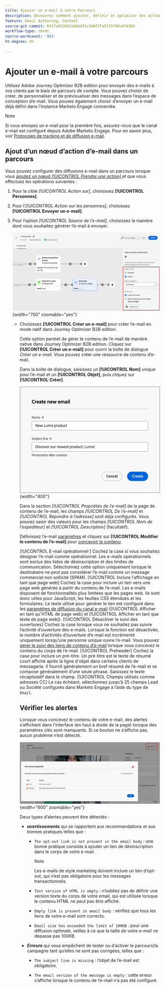```yaml
---
title: Ajouter un e-mail à votre Parcours
description: Découvrez comment ajouter, définir et optimiser des actions d’e-mail dans Adobe Journey Optimizer B2B. Améliorez les parcours de votre compte avec des communications par e-mail ciblées.
feature: Email Authoring, Content
source-git-commit: 6517a953692a56bd31c5b0f2fa5f15f40c6743b5
workflow-type: tm+mt
source-wordcount: '963'
ht-degree: 0%

---
```


# Ajouter un e-mail à votre parcours

Utilisez Adobe Journey Optimizer B2B edition pour envoyer des e-mails à vos clients par le biais de parcours de compte. Vous pouvez choisir de créer, de personnaliser et de prévisualiser des messages dans l’espace de conception d’e-mail. Vous pouvez également choisir d’envoyer un e-mail déjà défini dans l’instance Marketo Engage connectée.

>[!NOTE]
>
>Si vous envoyez un e-mail pour la première fois, assurez-vous que le canal e-mail est configuré depuis Adobe Marketo Engage. Pour en savoir plus, voir [Protocoles de tracking et de diffusion e-mail](../start/email-protocols.md).

## Ajout d’un nœud d’action d’e-mail dans un parcours

Vous pouvez configurer des diffusions e-mail dans un parcours lorsque vous [ajoutez un nœud _[!UICONTROL Prendre une action]_ ](../journeys/action-nodes.md) et que vous effectuez les opérations suivantes :

1. Pour la cible _[!UICONTROL Action sur]_, choisissez **[!UICONTROL Personnes]**.

1. Pour l’_[!UICONTROL Action sur les personnes]_, choisissez **[!UICONTROL Envoyer un e-mail]**.

1. Pour l’option _[!UICONTROL Source de l’e-mail]_, choisissez la manière dont vous souhaitez générer l’e-mail à envoyer.

   ![Agir - Envoyer un e-mail](assets/journey-node-send-email.png){width="700" zoomable="yes"}

   * Choisissez **[!UICONTROL Créer un e-mail]** pour créer l’e-mail en mode natif dans Journey Optimizer B2B edition.

     Cette option permet de gérer le contenu de l’e-mail de manière native dans Journey Optimizer B2B edition. Cliquez sur **[!UICONTROL Créer un e-mail]** pour ouvrir la boîte de dialogue _Créer un e-mail_. Vous pouvez créer une ressource de contenu d’e-mail<!-- or duplicate an existing email content asset-->.

     Dans la boîte de dialogue, saisissez un **[!UICONTROL Nom]** unique pour l’e-mail et un **[!UICONTROL Objet]**, puis cliquez sur **[!UICONTROL Créer]**.

     ![Boîte de dialogue Créer un e-mail - Nouvel e-mail](assets/create-new-email-no-duplicate.png){width="400"}

     Dans la section _[!UICONTROL Propriétés de l’e-mail]_ de la page de contenu de l’e-mail, les champs _[!UICONTROL De l’e-mail]_ et _[!UICONTROL Répondre à l’adresse]_ sont déjà configurés. Vous pouvez saisir des valeurs pour les champs _[!UICONTROL Nom de l’expéditeur]_ et _[!UICONTROL Description]_ (facultatif).

     Définissez l’e-mail [paramètres](#define-the-email-settings) et cliquez sur **[!UICONTROL Modifier le contenu de l’e-mail]** pour [concevoir le contenu](./email-authoring.md).

     <!-- +++New email {#new-email}
     When you want to create an email using an empty canvas or an email template, use the _[!UICONTROL New email]_ option. 

     1. In the dialog, choose **[!UICONTROL New email]**.

     1. Enter a unique **[!UICONTROL Name]** for the email and a **[!UICONTROL Subject line]**.

        ![Create new email dialog - new email](assets/create-new-email.png){width="400"}

     1. Click **[!UICONTROL Create]**.

       In the _[!UICONTROL Email properties]_ section of the email content page, the _[!UICONTROL From email]_ and _[!UICONTROL Reply to address]_ fields are already configured. You can enter values for the _[!UICONTROL From name]_ and _[!UICONTROL Description]_ (optional) fields.

     1. Click **[!UICONTROL Edit email]** to define the email [settings](#define-the-email-settings) and design the [content](./email-authoring.md).

     +++

     +++Duplicate existing email {#duplicate-email}
     When you want to create an email using an existing email from the current journey or from another journey, use the Duplicate existing journey option. You can make changes to the duplicated email according to your objective for the journey node.

     1. In the dialog, choose **[!UICONTROL Duplicate existing email]**.

     1. For **[!UICONTROL Existing email to duplicate]**, click the _Select email_ icon and select the email you want to duplicate and use for the journey node.

      You can filter the list of emails by entering a text string in the search field to match the email name.

      ![Select email](assets/create-new-email-duplicate-select-email.png){width="600" zoomable="yes"}

      Select the checkbox for the email that you want to duplicate and click **[!UICONTROL Select]**. 

     1. Enter a unique **[!UICONTROL Name]** for the email and a **[!UICONTROL Subject line]**.

        ![Create new email dialog - duplciate existing email](assets/create-new-email.png){width="400"}

     1. Click **[!UICONTROL Create]**.

        In the _[!UICONTROL Email properties]_ section of the email content page, the _[!UICONTROL From email]_ and _[!UICONTROL Reply to address]_ fields are already configured. You can enter values for the _[!UICONTROL From name]_ and _[!UICONTROL Description]_ (optional) fields.

     1. If needed, click **[!UICONTROL Edit email]** to modify the email [settings](#define-the-email-settings) and [content](./email-authoring.md).

     +++
   —>
   * Choisissez **[!UICONTROL Sélectionner un e-mail dans Adobe Marketo Engage]** pour utiliser l’un des e-mails précréés dans Marketo Engage et l’envoyer dans le cadre du parcours.

     ![Sélectionner l’e-mail Marketo Engage](./assets/email-select-marketo.png){width="500" zoomable="yes"}

     Avec cette option, le nœud est défini et le contenu de l’e-mail n’a pas besoin d’être défini davantage dans le parcours.

## Définition des paramètres d’e-mail

Une fois l’onglet **[!UICONTROL Détails]** sélectionné dans le panneau _Résumé_ à droite, faites défiler l’écran vers le bas pour afficher et définir les options d’e-mail.

![Paramètres de messagerie](./assets/email-summary-details-settings.png){width="600" zoomable="yes"}

| Option | Description |
| ------ | ----------- |
| [!UICONTROL À partir du nom] | Nom de l’expéditeur utilisé dans l’en-tête de l’e-mail. Saisissez le nom de l’expéditeur tel que vous souhaitez qu’il apparaisse au destinataire. Cliquez sur l’icône _Personnaliser_ ( ![Icône Personnaliser](../assets/do-not-localize/icon-personalize.svg) ) pour utiliser un jeton de personnalisation dans le champ. |
| [!UICONTROL E-mail de l’expéditeur] | Adresse expéditeur utilisée dans l’en-tête de l’e-mail. La valeur par défaut est renseignée à partir des [ paramètres de diffusion du canal e-mail ](../admin/configure-channels-emails.md#delivery-settings). Cliquez sur l’icône _Personnaliser_ ( ![Icône Personnaliser](../assets/do-not-localize/icon-personalize.svg) ) pour utiliser un jeton de personnalisation dans le champ. |
| [!UICONTROL  Adresse de réponse ] | Adresse expéditeur utilisée dans l’en-tête de l’e-mail. La valeur par défaut est renseignée à partir des [paramètres de diffusion du canal e-mail](../admin/configure-channels-emails.md#delivery-settings) ([!UICONTROL libellé de l’expéditeur]). Saisissez l’adresse e-mail à renseigner si le destinataire utilise la fonction de réponse (il peut s’agir d’une adresse différente ou identique à l’adresse expéditeur). Cliquez sur l’icône _Personnaliser_ ( ![Icône Personnaliser](../assets/do-not-localize/icon-personalize.svg) ) pour utiliser un jeton de personnalisation dans le champ. |
| [!UICONTROL Objet] | Texte affiché dans le champ Objet de l’e-mail. La valeur par défaut est renseignée à partir du texte que vous avez saisi dans la boîte de dialogue _[!UICONTROL Créer un e-mail]_. Vous pouvez modifier le texte si nécessaire. Cliquez sur l’icône _Personnaliser_ ( ![Icône Personnaliser](../assets/do-not-localize/icon-personalize.svg) ) pour utiliser un jeton de personnalisation dans le champ.<!-- Click the AI Assistant button ( ![AI Assistant icon](../../assets/do-not-localize/icon-gen-ai.svg){width="30" zoomable="no"} ) to generate the subject line based on the current email content.--> |
| [!UICONTROL  E-mail opérationnel ] | Cochez la case si vous souhaitez désigner l’e-mail comme opérationnel. Les e-mails opérationnels sont exclus des listes de désinscription et des limites de communication. Sélectionnez cette option uniquement lorsque le destinataire ne peut pas considérer l’e-mail comme un message commercial non sollicité (SPAM). |
| [!UICONTROL Inclure l’affichage en tant que page web] | Cochez la case pour inclure un lien vers une page web générée à partir du contenu de l’e-mail. Les e-mails disposent de fonctionnalités plus limitées que les pages web. Ils sont donc utiles pour JavaScript, les feuilles CSS étendues et les formulaires. Le texte utilisé pour générer le lien est configuré dans les [paramètres de diffusion du canal e-mail](../admin/configure-channels-emails.md#delivery-settings) ([!UICONTROL Afficher en tant qu&#39;HTML de page web] et [!UICONTROL Afficher en tant que texte de page web]). |
| [!UICONTROL Désactiver le suivi des ouvertures] | Cochez la case lorsque vous ne souhaitez pas suivre l’activité d’ouverture des e-mails. Lorsque la fonction est désactivée, le nombre d’activités d’ouverture d’e-mail est incrémenté uniquement lorsqu’une personne unique ouvre l’e-mail. Vous pouvez [gérer le suivi des liens de contenu d’e-mail](./email-authoring.md#content-authoring---link-tracking) lorsque vous concevez le contenu du corps de l’e-mail. |
| [!UICONTROL Preheader] | Cochez la case pour inclure un pré-titre. Un pré-titre est le texte de résumé court affiché après la ligne d&#39;objet dans certains clients de messagerie. Il fournit généralement un bref résumé de l’e-mail et se compose généralement d’une seule phrase. Saisissez le texte récapitulatif dans le champ<!-- , or click the AI Assistant button ( ![AI Assistant icon](../../assets/do-not-localize/icon-gen-ai.svg){width="30" zoomable="no"} ) to generate summary text based on the current email content -->. |
| [!UICONTROL Champs utilisés comme adresses CC] | Le cas échéant, sélectionnez jusqu’à 25 champs Lead ou Société configurés dans Marketo Engage à l’aide du type de `Email`. |

## Vérifier les alertes

Lorsque vous concevez le contenu de votre e-mail, des alertes s’affichent dans l’interface (en haut à droite de la page) lorsque des paramètres clés sont manquants. Si ce bouton ne s’affiche pas, aucun problème n’est détecté.

![Alertes par e-mail](./assets/email-alerts.png){width="600" zoomable="yes"}

Deux types d’alertes peuvent être détectés :

* **_avertissements_** qui se rapportent aux recommandations et aux bonnes pratiques telles que :

   * `The opt-out link is not present in the email body` : une bonne pratique consiste à ajouter un lien de désinscription dans le corps de votre e-mail.

     >[!NOTE]
     >
     >Les e-mails de style marketing doivent inclure un lien d’opt-out, qui n’est pas obligatoire pour les messages transactionnels.

   * `Text version of HTML is empty` : n’oubliez pas de définir une version texte du corps de votre email, qui est utilisée lorsque le contenu HTML ne peut pas être affiché.

   * `Empty link is present in email body` : vérifiez que tous les liens de votre e-mail sont corrects.

   * `Email size has exceeded the limit of 100KB` : pour une diffusion optimale, veillez à ce que la taille de votre e-mail ne dépasse pas 100KB.

* **_Erreurs_** qui vous empêchent de tester ou d’activer le parcours/la campagne tant qu’elles ne sont pas corrigées, telles que :

   * `The subject line is missing` : l’objet de l’e-mail est obligatoire.

   * `The email version of the message is empty` : cette erreur s’affiche lorsque le contenu de l’e-mail n’a pas été configuré.
